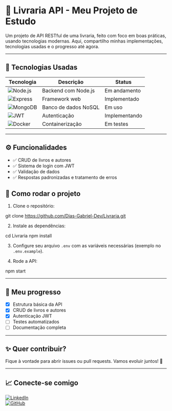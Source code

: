 # 🚀 Livraria API - Meu Projeto de Estudo

Um projeto de API RESTful de uma livraria, feito com foco em boas práticas, usando tecnologias modernas. Aqui, compartilho minhas implementações, tecnologias usadas e o progresso até agora.

---

## 🔧 Tecnologias Usadas

| Tecnologia | Descrição | Status |
|--------------|--------------|---------|
| ![Node.js](https://img.shields.io/badge/Node.js-339933?style=for-the-badge&logo=node.js&logoColor=white) | Backend com Node.js | Em andamento |
| ![Express](https://img.shields.io/badge/Express.js-000000?style=for-the-badge&logo=express&logoColor=white) | Framework web | Implementado |
| ![MongoDB](https://img.shields.io/badge/MongoDB-47A248?style=for-the-badge&logo=mongodb&logoColor=white) | Banco de dados NoSQL | Em uso |
| ![JWT](https://img.shields.io/badge/JWT-black?style=for-the-badge) | Autenticação | Implementando |
| ![Docker](https://img.shields.io/badge/Docker-2496ED?style=for-the-badge&logo=docker&logoColor=white) | Containerização | Em testes |

---

## ⚙️ Funcionalidades

- ✅ CRUD de livros e autores  
- ✅ Sistema de login com JWT  
- ✅ Validação de dados  
- ✅ Respostas padronizadas e tratamento de erros  



## 🚀 Como rodar o projeto

1. Clone o repositório:

git clone https://github.com/Dias-Gabriel-Dev/Livraria.git


2. Instale as dependências:

cd Livraria
npm install


3. Configure seu arquivo `.env` com as variáveis necessárias (exemplo no `.env.example`).

4. Rode a API:

npm start



---

## 📝 Meu progresso

- [x] Estrutura básica da API  
- [x] CRUD de livros e autores  
- [x] Autenticação JWT  
- [ ] Testes automatizados  
- [ ] Documentação completa  

---

## ✨ Quer contribuir?

Fique à vontade para abrir issues ou pull requests. Vamos evoluir juntos! 🚀

---

## 📈 Conecte-se comigo

[![LinkedIn](https://img.shields.io/badge/LinkedIn-0077B5?style=for-the-badge&logo=linkedin&logoColor=white)](https://www.linkedin.com/in/gabriel-henrique-dos-santos-dias-7b5b61346/)  
[![GitHub](https://img.shields.io/badge/GitHub-181717?style=for-the-badge&logo=github&logoColor=white)](https://github.com/Dias-Gabriel-Dev)
